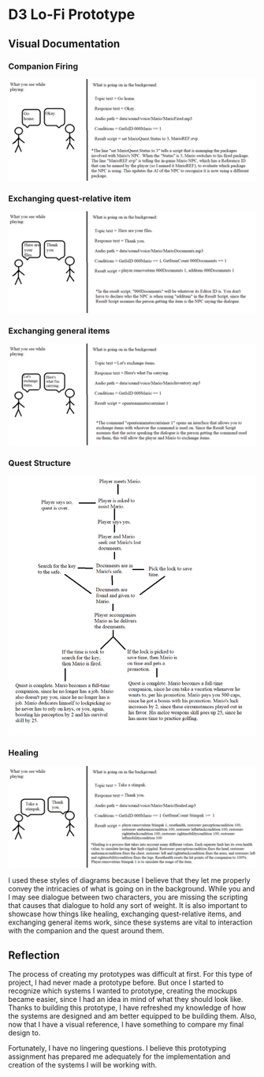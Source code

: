 # D3 Lo-Fi Prototype

## Visual Documentation

### Companion Firing
![Companion Firing](D3Images/D3Mockup4.png)

### Exchanging quest-relative item
![Exchanging quest-relative item](D3Images/D3Mockup2.png)

### Exchanging general items
![Exchanging general items](D3Images/D3Mockup3.png)

### Quest Structure
![Storyboard](D3Images/D3Storyboard.png)

### Healing
![Storyboard](D3Images/D3Mockup5.png)


I used these styles of diagrams because I believe that they let me properly convey the intricacies of what is going on in the background. While you and I may see dialogue between two characters, you are missing the scripting that causes that dialogue to hold any sort of weight. It is also important to showcase how things like healing, exchanging quest-relative items, and exchanging general items work, since these systems are vital to interaction with the companion and the quest around them.

## Reflection

The process of creating my prototypes was difficult at first. For this type of project, I had never made a prototype before. But once I started to recognize which systems I wanted to prototype, creating the mockups became easier, since I had an idea in mind of what they should look like. Thanks to building this prototype, I have refreshed my knowledge of how the systems are designed and am better equipped to be building them. Also, now that I have a visual reference, I have something to compare my final design to.

Fortunately, I have no lingering questions. I believe this prototyping assignment has prepared me adequately for the implementation and creation of the systems I will be working with.

